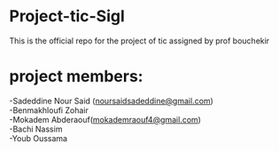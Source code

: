 # Project-tic-Sigl
This is the official repo for the project of tic assigned by prof bouchekir 


# project members:
-Sadeddine Nour Said (noursaidsadeddine@gmail.com)<br/>
-Benmakhloufi Zohair <br/>
-Mokadem Abderaouf(mokademraouf4@gmail.com)<br/>
-Bachi Nassim<br/>
-Youb Oussama <br/>

